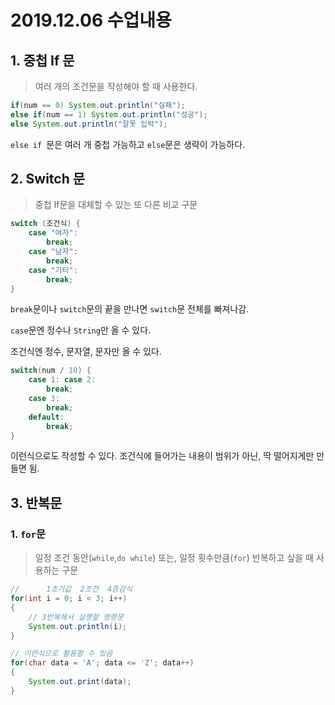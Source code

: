# 2019.12.06 수업내용

## 1. 중첩 If 문

> 여러 개의 조건문을 작성해야 할 때 사용한다.

```java
if(num == 0) System.out.println("실패");
else if(num == 1) System.out.println("성공");
else System.out.println("잘못 입력");
```

`else if `문은 여러 개 중첩 가능하고 `else`문은 생략이 가능하다.

## 2. Switch 문

> 중첩 If문을 대체할 수 있는 또 다른 비교 구문

```java
switch (조건식) {
    case "여자":
        break;
    case "남자":
        break;
    case "기타":
        break;
}
```

`break`문이나 `switch`문의 끝을 만나면 `switch`문 전체를 빠져나감.

`case`문엔 정수나 `String`만 올 수 있다.

조건식엔 정수, 문자열, 문자만 올 수 있다.

```java
switch(num / 10) {
    case 1: case 2:
        break;
    case 3:
        break;
    default:
        break;
}
```

이런식으로도 작성할 수 있다. 조건식에 들어가는 내용이 범위가 아닌, 딱 떨어지게만 만들면 됨.

## 3. 반복문

### 1. `for`문

> 일정 조건 동안(`while`,`do while`) 또는, 일정 횟수만큼(`for`) 반복하고 싶을 때 사용하는 구문

```java
//		1초기값  2조건  4증감식 
for(int i = 0; i < 3; i++)
{
    // 3반복해서 실행할 명령문
    System.out.println(i);
}

// 이런식으로 활용할 수 있음
for(char data = 'A'; data <= 'Z'; data++)
{
	System.out.print(data);
}
```



